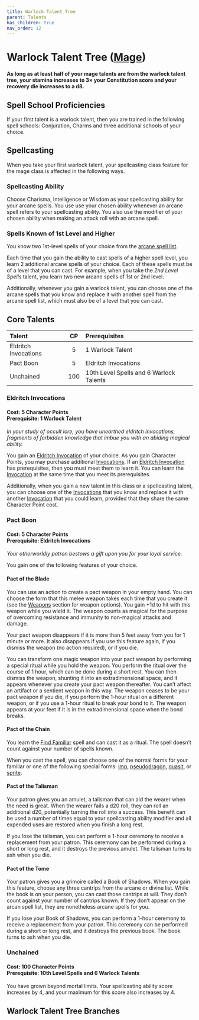 ```yaml
---
title: Warlock Talent Tree
parent: Talents
has_children: true
nav_order: 12
---
```


# Warlock Talent Tree ([Mage](https://stormchaserroleplaying.com/stormchaserRPG/Classes/Mage/))

**As long as at least half of your mage talents are from the warlock talent tree, your stamina increases to 3× your Constitution score and your recovery die increases to a d8.**

## Spell School Proficiencies
If your first talent is a warlock talent, then you are trained in the following spell schools: Conjuration, Charms and three additional schools of your choice.

## Spellcasting
When you take your first warlock talent, your spellcasting class feature for the mage class is affected in the following ways.

### Spellcasting Ability
Choose Charisma, Intelligence or Wisdom as your spellcasting ability for your arcane spells. You use use your chosen ability whenever an arcane spell refers to your spellcasting ability. You also use the modifier of your chosen ability when making an attack roll with an arcane spell.

### Spells Known of 1st Level and Higher
You know two 1st-level spells of your choice from the [arcane spell list]().

Each time that you gain the ability to cast spells of a higher spell level, you learn 2 additional arcane spells of your choice. Each of these spells must be of a level that you can cast. For example, when you take the *2nd Level Spells* talent, you learn two new arcane spells of 1st or 2nd level.

Additionally, whenever you gain a warlock talent, you can choose one of the arcane spells that you know and replace it with another spell from the arcane spell list, which must also be of a level that you can cast.

## Core Talents

| Talent | CP | Prerequisites |
|:-------|:--:|:--------------|
| Eldritch Invocations | 5   | 1 Warlock Talent |
| Pact Boon            | 5   | Eldritch Invocations |
| Unchained            | 100 | 10th Level Spells and 6 Warlock Talents |

### Eldritch Invocations
#### **Cost:** 5 Character Points<br>**Prerequisite:** 1 Warlock Talent
*In your study of occult lore, you have unearthed eldritch invocations, fragments of forbidden knowledge that imbue you with an abiding magical ability.*

You gain an [Eldritch Invocation](https://stormchaserroleplaying.com/stormchaserRPG/Talents/Warlock/Invocations/) of your choice. As you gain Character Points, you may purchase additional [Invocations](https://stormchaserroleplaying.com/stormchaserRPG/Talents/Warlock/Invocations/). If an [Eldritch Invocation]((https://stormchaserroleplaying.com/stormchaserRPG/Talents/Warlock/Invocations/)) has prerequisites, then you must meet them to learn it. You can learn the [Invocation](https://stormchaserroleplaying.com/stormchaserRPG/Talents/Warlock/Invocations/) at the same time that you meet its prerequisites.

Additionally, when you gain a new talent in this class or a spellcasting talent, you can choose one of the [Invocations](https://stormchaserroleplaying.com/stormchaserRPG/Talents/Warlock/Invocations/) that you know and replace it with another [Invocation](https://stormchaserroleplaying.com/stormchaserRPG/Talents/Warlock/Invocations/) that you could learn, provided that they share the same Character Point cost. 

### Pact Boon
#### **Cost:** 5 Character Points<br>**Prerequisite:** Eldritch Invocations
*Your otherworldly patron bestows a gift upon you for your loyal service.*

You gain one of the following features of your choice.

#### Pact of the Blade
You can use an action to create a pact weapon in your empty hand. You can choose the form that this melee weapon takes each time that you create it (see the [Weapons](https://stormchaserroleplaying.com/stormchaserRPG/Equipment/Weapons/) section for weapon options). You gain +1d to hit with this weapon while you wield it. The weapon counts as magical for the purpose of overcoming resistance and immunity to non-magical attacks and damage.

Your pact weapon disappears if it is more than 5 feet away from you for 1 minute or more. It also disappears if you use this feature again, if you dismiss the weapon (no action required), or if you die.

You can transform one magic weapon into your pact weapon by performing a special ritual while you hold the weapon. You perform the ritual over the course of 1 hour, which can be done during a short rest. You can then dismiss the weapon, shunting it into an extradimensional space, and it appears whenever you create your pact weapon thereafter. You can’t affect an artifact or a sentient weapon in this way. The weapon ceases to be your pact weapon if you die, if you perform the 1-hour ritual on a different weapon, or if you use a 1-hour ritual to break your bond to it. The weapon appears at your feet if it is in the extradimensional space when the bond breaks.

#### Pact of the Chain
You learn the [Find Familiar]() spell and can cast it as a ritual. The spell doesn’t count against your number of spells known.

When you cast the spell, you can choose one of the normal forms for your familiar or one of the following special forms: [imp](), [pseudodragon](), [quasit](), or [sprite]().

#### Pact of the Talisman
Your patron gives you an amulet, a talisman that can aid the wearer when the need is great. When the wearer fails a d20 roll, they can roll an additional d20, potentially turning the roll into a success. This benefit can be used a number of times equal to your spellcasting ability modifier and all expended uses are restored when you finish a long rest.

If you lose the talisman, you can perform a 1-hour ceremony to receive a replacement from your patron. This ceremony can be performed during a short or long rest, and it destroys the previous amulet. The talisman turns to ash when you die.

#### Pact of the Tome
Your patron gives you a grimoire called a Book of Shadows. When you gain this feature, choose any three cantrips from the arcane or divine list. While the book is on your person, you can cast those cantrips at will. They don’t count against your number of cantrips known. If they don’t appear on the arcan spell list, they are nonetheless arcane spells for you.

If you lose your Book of Shadows, you can perform a 1-hour ceremony to receive a replacement from your patron. This ceremony can be performed during a short or long rest, and it destroys the previous book. The book turns to ash when you die.

### Unchained
#### **Cost:** 100 Character Points<br>**Prerequisite:** 10th Level Spells and 6 Warlock Talents
You have grown beyond mortal limits. Your spellcasting ability score increases by 4, and your maximum for this score also increases by 4.

## Warlock Talent Tree Branches

